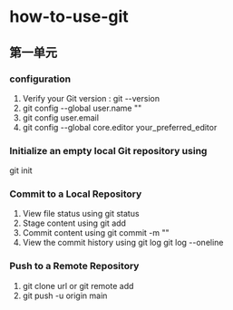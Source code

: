 # how-to-use-git
## 第一单元
### configuration
1. Verify your Git version : git --version
2. git config --global user.name ""
3. git	config	user.email
4. git	config	--global	core.editor	your_preferred_editor
### Initialize an empty local Git repository using
   git	init
### Commit to a Local Repository
  1. View file status using
      git	status
  2. Stage content using
      git	add
  3. Commit content using
      git	commit -m ""
  4. View the commit history using
      git	log
      git log --oneline
### Push	to	a	Remote	Repository
  1. git clone url or git remote add
  2. git push -u origin main
